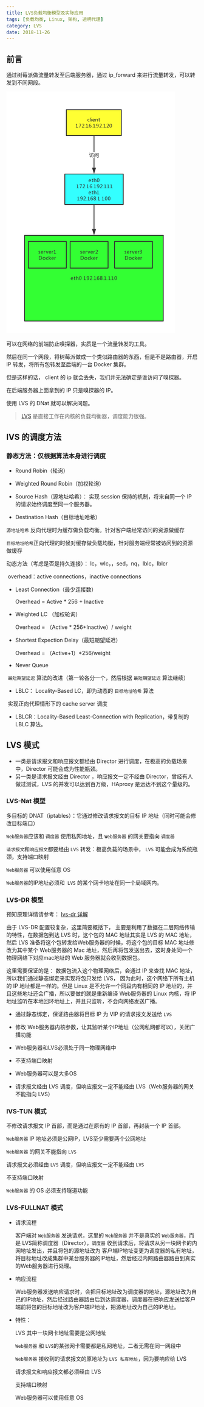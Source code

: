 ```yaml
---
title: LVS负载均衡模型及实际应用
tags: [负载均衡, Linux, 架构, 透明代理]
category: LVS
date: 2018-11-26
---
```


## 前言

通过树莓派做流量转发至后端服务器，通过 ip_forward 来进行流量转发，可以转发到不同网段。

![image-20181127113006330](/images/image-20181127113006330-3289406.png)

可以在网络的前端防止嗅探器，实质是一个流量转发的工具。

然后在同一个网段，将树莓派做成一个类似路由器的东西，但是不是路由器，开启 IP 转发，将所有包转发至后端的一台 Docker 集群。

但是这样的话， client 的 ip 就会丢失，我们并无法确定是谁访问了嗅探器。

在后端服务器上面拿到的 IP 只是嗅探器的 IP。

使用 LVS 的 DNat 就可以解决问题。

> [LVS](https://en.wikipedia.org/wiki/Linux_Virtual_Server) 是直接工作在内核的负载均衡器，调度能力很强。

## lVS 的调度方法

### 静态方法：仅根据算法本身进行调度

* Round Robin（轮询）

* Weighted Round Robin（加权轮询）
* Source Hash（源地址哈希）： 实现 session 保持的机制，将来自同一个 IP 的请求始终调度至同一个服务器。
* Destination Hash（目标地址哈希）

`源地址哈希` 反向代理时为缓存做负载均衡。针对客户端经常访问的资源做缓存

`目标地址哈希`正向代理的时候对缓存做负载均衡，针对服务端经常被访问到的资源做缓存

动态方法（考虑是否是持久连接）： lc，wlc，，sed，nq，lblc，lblcr

​	overhead：active connections，inactive connections

* Least Connection（最少连接数）

  Overhead = Active * 256 + Inactive

* Weighted LC （加权轮询）

  Overhead = （Active * 256+Inactive）/ weight

* Shortest Expection Delay（最短期望延迟）

  Overhead = （Active+1）*256/weight

* Never Queue

​	`最短期望延迟` 算法的改进（第一轮各分一个，然后根据 `最短期望延迟` 算法继续）

* LBLC： Locality-Based LC，即为动态的 `目标地址哈希` 算法

​	实现正向代理情形下的 cache server 调度

* LBLCR：Locality-Based Least-Connection with Replication，带复制的 LBLC 算法。



## LVS 模式

* 一类是请求报文和响应报文都经由 Director 进行调度，在极高的负载场景中，Director 可能会成为性能瓶颈。
* 另一类是请求报文经由 Director ，响应报文一定不经由 Director，曾经有人做过测试，LVS 的并发可以达到百万级，HAproxy 是远达不到这个量级的。 

### LVS-Nat 模型

多目标的 DNAT（iptables）：它通过修改请求报文的目标 IP 地址（同时可能会修改目标端口）

`Web服务器`应该和 `调度器` 使用私网地址，且 `Web服务器` 的网关要指向 `调度器 `

`请求报文`和`响应报文`都要经由 `LVS` 转发：极高负载的场景中， `LVS` 可能会成为系统瓶颈，支持端口映射

`Web服务器` 可以使用任意 OS

`Web服务器`的IP地址必须和` LVS` 的某个网卡地址在同一个局域网内。

### LVS-DR 模型

预知原理详情请参考： [lvs-dr 详解](https://blog.csdn.net/brad_chen/article/details/47807281)

由于 LVS-DR 配置较复杂，这里简要概括下， 主要是利用了数据在二层网络传输的特性，在数据包到达 LVS 时，这个包的 MAC 地址其实是 LVS 的 MAC 地址，然后 LVS 准备将这个包转发给Web服务器的时候，将这个包的目标 MAC 地址修改为其中某个 Web服务器的 Mac 地址，然后再将包发送出去，这时身处同一个物理网络下对应mac地址的 Web 服务器就会收到数据包。

这里需要保证的是： 数据包流入这个物理网络后，会通过 IP 来查找 MAC 地址，所以我们通过静态绑定来实现将包只发给 LVS， 因为此时，这个网络下所有主机的 IP 地址都是一样的。但是 Linux 是不允许一个网段内有相同的 IP 地址的，并且这些地址还会广播，所以要做的就是重新编译 Web服务器的 Linux 内核，将 IP 地址监听在本地回环地址上，并且只监听，不会向网络发送广播。

* 通过静态绑定，保证路由器将目标 IP 为 VIP 的请求报文发送给 `LVS`
* 修改 Web服务器内核参数，让其监听某个IP地址（公网私网都可以），关闭广播功能
* Web服务器和LVS必须处于同一物理网络中
* 不支持端口映射
* Web服务器可以是大多OS

* 请求报文经由 LVS 调度，但响应报文一定不能经由 LVS（Web服务器的网关不能指向 LVS）

### lVS-TUN 模式

不修改请求报文 IP 首部，而是通过在原有的 IP 首部，再封装一个 IP 首部。

`Web服务器` IP 地址必须是公网IP，LVS至少需要两个公网地址

`Web服务器` 的网关不能指向 `LVS`

请求报文必须经由 `LVS` 调度，但响应报文一定不能经由 `LVS`

不支持端口映射

`Web服务器` 的 OS 必须支持隧道功能

### LVS-FULLNAT 模式

* 请求流程

  客户端对 `Web服务器` 发送请求，这里的 `Web服务器` 并不是真实的 `Web服务器`，而是 LVS简称调度器（Director），`调度器` 收到请求后，将请求从另一块网卡的内网地址发出，并且将包的源地址改为 客户端IP地址变更为调度器的私有地址，将目标地址改成集群中某台服务器的IP地址，然后经过内网路由器路由到真实的Web服务器进行处理。

* 响应流程

  Web服务器发送响应请求时，会把目标地址改为调度器的地址，源地址改为自己的IP地址，然后经过路由器路由后到达调度器，调度器在把响应发送给客户端前将包的目标地址改为客户端IP地址，把源地址改为自己的IP地址。

* 特性：

  LVS 其中一块网卡地址需要是公网地址

  `Web服务器` 和 `LVS`的某张网卡需要都是私网地址，二者无需在同一网段中

  `Web服务器` 接收到的请求报文的原地址为 `LVS 私有地址`，因为要响应给 LVS

  请求报文和响应报文都必须经由 LVS

  支持端口映射

  Web服务器可以使用任意 OS





